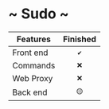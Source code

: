 # ~ Sudo ~


| Features      | Finished
| ------------- |:-------------:| 
| Front end     |  `✔️`         | 
| Commands      | `❌`          | 
| Web Proxy     | `❌`          |  
| Back end      | `🟡`          |

